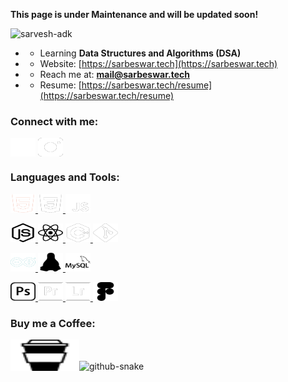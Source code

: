  **This page is under Maintenance and will be updated soon!**
 
<p align="left"> <img src="https://komarev.com/ghpvc/?username=sarvesh-adk&label=Profile%20views&color=2c2c2a&style=button" alt="sarvesh-adk" /> </p>

- - Learning  **Data Structures and Algorithms (DSA)**

- - Website: [https://sarbeswar.tech](https://sarbeswar.tech)

- - Reach me at:  **mail@sarbeswar.tech**

- - Resume:  [https://sarbeswar.tech/resume](https://sarbeswar.tech/resume)

<h3 align="left">Connect with me:</h3>
<p align="left">
<a href="https://linkedin.com/in/sarvesh-adk" target="blank"><img align="center" src="assets/download.svg" alt="sarvesh-adk" height="30" width="40" /></a>
<a href="https://instagram.com/sarvesh.adk" target="blank"><img align="center" src="assets/Instagram.svg" alt="sarvesh.adk" height="30" width="40" /></a>
</p>

<h3 align="left">Languages and Tools:</h3>
<p align="left"> 
  <a href="https://www.w3.org/html/" target="_blank" rel="noreferrer"> <img src="assets/html5.svg" alt="html5" width="40" height="30"/> </a>
  <a href="https://www.w3schools.com/css/" target="_blank" rel="noreferrer"> <img src="assets/css3.svg" alt="css3" width="40" height="30"/> </a> 
  <a href="https://developer.mozilla.org/en-US/docs/Web/JavaScript" target="_blank" rel="noreferrer"> <img src="assets/javascript.svg" alt="javascript" width="40" height="30"/> </a>
 
  <a href="https://nodejs.org" target="_blank" rel="noreferrer"> <img src="assets/node-dot-js.svg" alt="nodejs" width="40" height="30"/> </a>
   <a href="https://reactjs.org/" target="_blank" rel="noreferrer"> <img src="assets/react.svg" alt="react" width="40" height="30"/> </a>
   <a href="https://cplusplus.com/" target="_blank" rel="noreferrer"> <img src="assets/cplusplus.svg" alt="C++" width="40" height="30"/> </a>
  <a href="https://git-scm.com/" target="_blank" rel="noreferrer"> <img src="assets/git.svg" alt="git" width="40" height="30"/> </a>

  <a href="https://www.arduino.cc/" target="_blank" rel="noreferrer"> <img src="assets/arduino.svg" alt="arduino" width="40" height="30"/> </a>
  <a href="https://www.linux.org/" target="_blank" rel="noreferrer"> <img src="assets/linux.svg" alt="linux" width="40" height="30"/> </a> 
  <a href="https://www.mysql.com/" target="_blank" rel="noreferrer"> <img src="assets/mysql.svg" alt="mysql" width="40" height="30"/> </a>
  
<a href="https://www.photoshop.com/en" target="_blank" rel="noreferrer"> <img src="assets/photoshop.svg" alt="photoshop" width="40" height="30"/> </a> 
<a href="https://www.adobe.com/en" target="_blank" rel="noreferrer"> <img src="assets/premierepro.svg" alt="premiere pro" width="40" height="30"/> </a> 
<a href="https://www.adobe.com/en" target="_blank" rel="noreferrer"> <img src="assets/lightroom.svg" alt="lightroom" width="40" height="30"/> </a>
<a href="https://www.figma.com/" target="_blank" rel="noreferrer"> <img src="assets/figma.svg" alt="figma" width="40" height="30"/> </a>
<h3 align="left">Buy me a Coffee:</h3>
<p><a href="https://www.buymeacoffee.com/sarvesh.adk"> <img align="left" src="assets/buymeacoffee.svg" height="50" width="110" alt="sarvesh.adk" /></a></p><br><br>


<picture>
  <source media="(prefers-color-scheme: dark)" srcset="https://raw.githubusercontent.com/tobiasmeyhoefer/tobiasmeyhoefer/output/github-snake-dark.svg" />
  <source media="(prefers-color-scheme: light)" srcset="https://raw.githubusercontent.com/tobiasmeyhoefer/tobiasmeyhoefer/output/github-snake.svg" />
  <img alt="github-snake" src="https://raw.githubusercontent.com/tobiasmeyhoefer/tobiasmeyhoefer/output/github-snake.svg" />
</picture>
